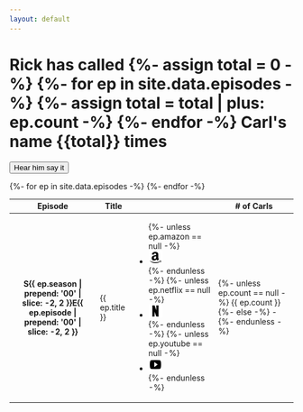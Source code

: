 ```yaml
---
layout: default
---
```


<div class='jumbotron jumbotron-fluid text-center'>
	<div class='container'>
		<h1>Rick has <span id='called'><noscript>called </noscript>
		<script>
			called.textContent = ['called ', 'howled ', 'screeched ', 'shrieked ', 'squalled ', 'squealed ', 'yelped ', 'screamed ', 'bawled ', 'bellowed ', 'cried ', 'hollered ', 'roared ', 'shouted ', 'exclaimed '][Math.floor(Math.random() * 15)];
		</script>
		</span>
		{%- assign total = 0 -%}
		{%- for ep in site.data.episodes -%}
		{%- assign total = total | plus: ep.count -%}
		{%- endfor -%}
		Carl's name <span id='odometer' class='odometer'><noscript>{{total}}</noscript>
		<script>
			odometer.textContent = '000';
			setTimeout(function() {
				odometer.textContent = {{total}};
			}, 1000);
		</script>
		</span> times</h1>
		<audio id='caaarl' src='caaarl.mp3' preload='none'>
			Your browser does not support the audio element. Perhaps you should upgrade to <a href='//google.com/chrome'>one that does</a> to enjoy the sound of Caaarl.
		</audio>
		<p class='d-print-none'><button class='btn btn-primary btn-lg' onclick='document.getElementById("caaarl").play()'>Hear him say it</button></p>
	</div>
</div>
<div class='container'>
	<div id='chart'></div>
	<div class='table-responsive'>
		<table class='table table-striped'>
			<thead>
				<tr>
					<th>Episode</th>
					<th>Title</th>
					<th class='d-print-none'></th>
					<th># of Carls</th>
				</tr>
			</thead>
			<tbody>
				{%- for ep in site.data.episodes -%}
				<tr>
					<th scope='row' class='align-middle'>S{{ ep.season | prepend: '00' | slice: -2, 2 }}E{{ ep.episode | prepend: '00' | slice: -2, 2 }}</th>
					<td class='align-middle'>{{ ep.title }}</td>
					<td class='align-middle float-right d-print-none'>
						<ul class='list-inline mb-0'>
							{%- unless ep.amazon == null -%}
							<li class='list-inline-item'><a href='https://amzn.com/{{ ep.amazon }}' target='_blank' rel='noopener' title='Watch on Amazon Instant'><img class='social' src='/images/amazon.svg' width='24px' height='24px' alt='Watch on Amazon Instant'></a></li>
							{%- endunless -%}
							{%- unless ep.netflix == null -%}
							<li class='list-inline-item'><a href='https://netflix.com/watch/{{ ep.netflix }}' target='_blank' rel='noopener' title='Watch on Netflix'><img class='social' src='/images/netflix.svg' width='24px' height='24px' alt='Watch on Netflix'></a></li>
							{%- endunless -%}
							{%- unless ep.youtube == null -%}
							<li class='list-inline-item'><a href='https://youtu.be/{{ ep.youtube }}' target='_blank' rel='noopener' title='Watch on YouTube'><img class='social' src='/images/youtube-play.svg' width='24px' height='24px' alt='Watch on YouTube'></a></li>
							{%- endunless -%}
						</ul>
					</td>
					<td class='align-middle'>
					{%- unless ep.count == null -%}
					{{ ep.count }}
					{%- else -%}
					-
					{%- endunless -%}</td>
				</tr>
				{%- endfor -%}
			</tbody>
		</table>
	</div>
</div>
